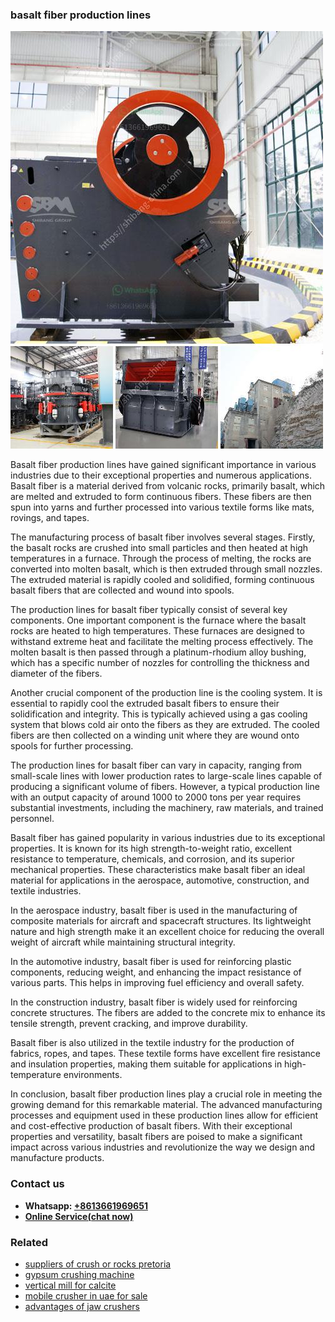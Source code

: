 <h3>basalt fiber production lines</h3><img src='1708589207.jpg' alt=''><p>Basalt fiber production lines have gained significant importance in various industries due to their exceptional properties and numerous applications. Basalt fiber is a material derived from volcanic rocks, primarily basalt, which are melted and extruded to form continuous fibers. These fibers are then spun into yarns and further processed into various textile forms like mats, rovings, and tapes.</p><p>The manufacturing process of basalt fiber involves several stages. Firstly, the basalt rocks are crushed into small particles and then heated at high temperatures in a furnace. Through the process of melting, the rocks are converted into molten basalt, which is then extruded through small nozzles. The extruded material is rapidly cooled and solidified, forming continuous basalt fibers that are collected and wound into spools.</p><p>The production lines for basalt fiber typically consist of several key components. One important component is the furnace where the basalt rocks are heated to high temperatures. These furnaces are designed to withstand extreme heat and facilitate the melting process effectively. The molten basalt is then passed through a platinum-rhodium alloy bushing, which has a specific number of nozzles for controlling the thickness and diameter of the fibers.</p><p>Another crucial component of the production line is the cooling system. It is essential to rapidly cool the extruded basalt fibers to ensure their solidification and integrity. This is typically achieved using a gas cooling system that blows cold air onto the fibers as they are extruded. The cooled fibers are then collected on a winding unit where they are wound onto spools for further processing.</p><p>The production lines for basalt fiber can vary in capacity, ranging from small-scale lines with lower production rates to large-scale lines capable of producing a significant volume of fibers. However, a typical production line with an output capacity of around 1000 to 2000 tons per year requires substantial investments, including the machinery, raw materials, and trained personnel.</p><p>Basalt fiber has gained popularity in various industries due to its exceptional properties. It is known for its high strength-to-weight ratio, excellent resistance to temperature, chemicals, and corrosion, and its superior mechanical properties. These characteristics make basalt fiber an ideal material for applications in the aerospace, automotive, construction, and textile industries.</p><p>In the aerospace industry, basalt fiber is used in the manufacturing of composite materials for aircraft and spacecraft structures. Its lightweight nature and high strength make it an excellent choice for reducing the overall weight of aircraft while maintaining structural integrity.</p><p>In the automotive industry, basalt fiber is used for reinforcing plastic components, reducing weight, and enhancing the impact resistance of various parts. This helps in improving fuel efficiency and overall safety.</p><p>In the construction industry, basalt fiber is widely used for reinforcing concrete structures. The fibers are added to the concrete mix to enhance its tensile strength, prevent cracking, and improve durability.</p><p>Basalt fiber is also utilized in the textile industry for the production of fabrics, ropes, and tapes. These textile forms have excellent fire resistance and insulation properties, making them suitable for applications in high-temperature environments.</p><p>In conclusion, basalt fiber production lines play a crucial role in meeting the growing demand for this remarkable material. The advanced manufacturing processes and equipment used in these production lines allow for efficient and cost-effective production of basalt fibers. With their exceptional properties and versatility, basalt fibers are poised to make a significant impact across various industries and revolutionize the way we design and manufacture products.</p><h3>Contact us</h3><ul><li><strong>Whatsapp:&nbsp;<a href="https://wa.me/8613661969651">+8613661969651</a></strong></li><li><a href="https://swt.shibang-china.com/?git&amp;zhl&amp;basalt fiber production lines"><strong>Online Service(chat now)</strong></a></li></ul><h3>Related</h3><ul><li><a href='suppliers of crush or rocks pretoria.md'>suppliers of crush or rocks pretoria</a></li><li><a href='gypsum crushing machine.md'>gypsum crushing machine</a></li><li><a href='vertical mill for calcite.md'>vertical mill for calcite</a></li><li><a href='mobile crusher in uae for sale.md'>mobile crusher in uae for sale</a></li><li><a href='advantages of jaw crushers.md'>advantages of jaw crushers</a></li></ul>